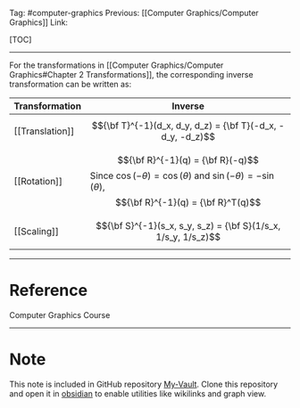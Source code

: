 Tag: #computer-graphics 
Previous: [[Computer Graphics/Computer Graphics]]
Link: 

[TOC]

---

For the transformations in [[Computer Graphics/Computer Graphics#Chapter 2 Transformations]], the corresponding inverse transformation can be written as:

| Transformation  | Inverse                                                                                                                                        |
| --------------- | ---------------------------------------------------------------------------------------------------------------------------------------------- |
| [[Translation]] | $${\bf T}^{-1}(d_x, d_y, d_z) = {\bf T}(-d_x, -d_y, -d_z)$$                                                                                   |
| [[Rotation]]    | $${\bf R}^{-1}(q) = {\bf R}(-q)$$ Since $\cos(-\theta) = \cos(\theta)$ and $\sin(-\theta) = -\sin(\theta)$, $${\bf R}^{-1}(q) = {\bf R}^T(q)$$ |
| [[Scaling]]     | $${\bf S}^{-1}(s_x, s_y, s_z) = {\bf S}(1/s_x, 1/s_y, 1/s_z)$$                                                                                 | 

---

# Reference

Computer Graphics Course

---

# Note

This note is included in GitHub repository [My-Vault](https://github.com/LittleD3092/My-Vault.git). Clone this repository and open it in [obsidian](https://obsidian.md/) to enable utilities like wikilinks and graph view.